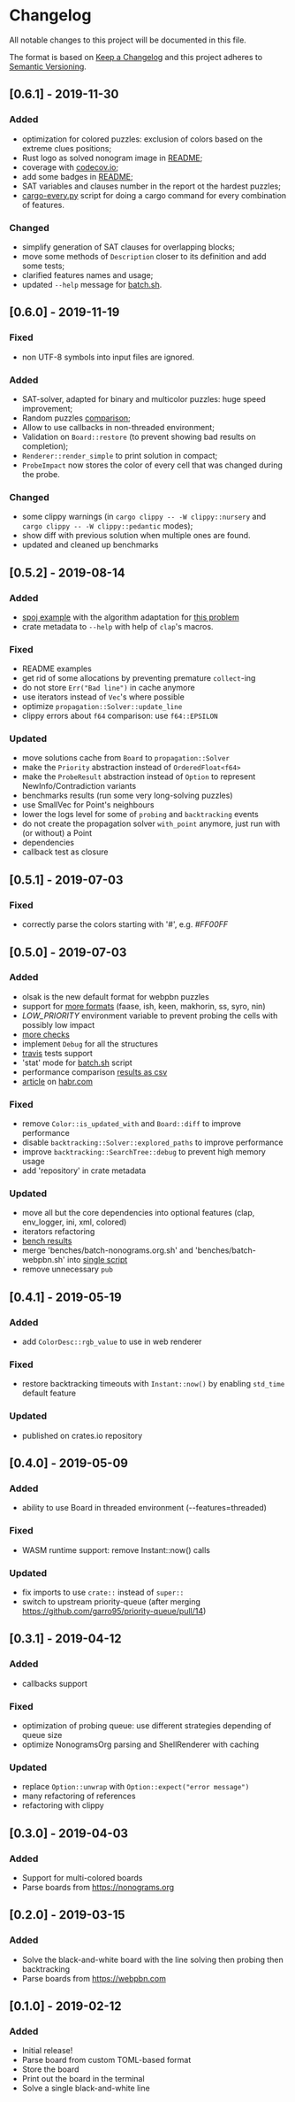 # Changelog
All notable changes to this project will be documented in this file.

The format is based on [Keep a Changelog](http://keepachangelog.com/en/1.0.0)
and this project adheres to [Semantic Versioning](http://semver.org/spec/v2.0.0.html).

## [0.6.1] - 2019-11-30

### Added
- optimization for colored puzzles: exclusion of colors based on the extreme clues positions;
- Rust logo as solved nonogram image in [README](README.md);
- coverage with [codecov.io](https://codecov.io/gh/tsionyx/nonogrid);
- add some badges in [README](README.md);
- SAT variables and clauses number in the report ot the hardest puzzles;
- [cargo-every.py](cargo-every.py) script for doing a cargo command
  for every combination of features.

### Changed
- simplify generation of SAT clauses for overlapping blocks;
- move some methods of `Description` closer to its definition and add some tests;
- clarified features names and usage;
- updated `--help` message for [batch.sh](benches/batch.sh).


## [0.6.0] - 2019-11-19

### Fixed
- non UTF-8 symbols into input files are ignored.

### Added
- SAT-solver, adapted for binary and multicolor puzzles:
  huge speed improvement;
- Random puzzles [comparison](https://webpbn.com/survey/#rand);
- Allow to use callbacks in non-threaded environment;
- Validation on `Board::restore` (to prevent showing bad results on completion);
- `Renderer::render_simple` to print solution in compact;
- `ProbeImpact` now stores the color of every cell that was changed during the probe.

### Changed
- some clippy warnings
  (in `cargo clippy -- -W clippy::nursery` and `cargo clippy -- -W clippy::pedantic` modes);
- show diff with previous solution when multiple ones are found.
- updated and cleaned up benchmarks


## [0.5.2] - 2019-08-14

### Added
- [spoj example](examples/spoj/) with the algorithm adaptation for
[this problem](https://www.spoj.com/problems/JCROSS/)
- crate metadata to `--help` with help of `clap`'s macros.

### Fixed
- README examples
- get rid of some allocations by preventing premature `collect`-ing
- do not store `Err("Bad line")` in cache anymore
- use iterators instead of `Vec`'s where possible
- optimize `propagation::Solver::update_line`
- clippy errors about `f64` comparison: use `f64::EPSILON`

### Updated
- move solutions cache from `Board` to `propagation::Solver`
- make the `Priority` abstraction instead of `OrderedFloat<f64>`
- make the `ProbeResult` abstraction instead of `Option`
to represent NewInfo/Contradiction variants
- benchmarks results (run some very long-solving puzzles)
- use SmallVec for Point's neighbours
- lower the logs level for some of `probing` and `backtracking` events
- do not create the propagation solver `with_point` anymore, just run with (or without) a Point
- dependencies
- callback test as closure


## [0.5.1] - 2019-07-03

### Fixed
- correctly parse the colors starting with '#', e.g. _#FF00FF_


## [0.5.0] - 2019-07-03
### Added
- olsak is the new default format for webpbn puzzles
- support for [more formats](https://webpbn.com/export.cgi/) (faase, ish, keen, makhorin, ss, syro, nin)
- _LOW_PRIORITY_ environment variable to prevent probing the cells with possibly low impact
- [more checks](src/lib.rs)
- implement `Debug` for all the structures
- [travis](https://travis-ci.org/tsionyx/nonogrid) tests support
- 'stat' mode for [batch.sh](benches/batch.sh) script
- performance comparison [results as csv](benches)
- [article](doc/README.md) on [habr.com]((https://habr.com/ru/post/454586/))

### Fixed
- remove `Color::is_updated_with` and `Board::diff` to improve performance
- disable `backtracking::Solver::explored_paths` to improve performance
- improve `backtracking::SearchTree::debug` to prevent high memory usage
- add 'repository' in crate metadata

### Updated
- move all but the core dependencies into optional features (clap, env_logger, ini, xml, colored)
- iterators refactoring
- [bench results](benches/results.md)
- merge 'benches/batch-nonograms.org.sh' and 'benches/batch-webpbn.sh' into [single script](benches/batch.sh)
- remove unnecessary `pub`


## [0.4.1] - 2019-05-19
### Added
-  add `ColorDesc::rgb_value` to use in web renderer

### Fixed
- restore backtracking timeouts with `Instant::now()` by enabling `std_time` default feature

### Updated
- published on crates.io repository


## [0.4.0] - 2019-05-09
### Added
- ability to use Board in threaded environment (--features=threaded)

### Fixed
- WASM runtime support: remove Instant::now() calls

### Updated
- fix imports to use `crate::` instead of `super::`
- switch to upstream priority-queue (after merging https://github.com/garro95/priority-queue/pull/14)


## [0.3.1] - 2019-04-12
### Added
- callbacks support

### Fixed
- optimization of probing queue: use different strategies depending of queue size
- optimize NonogramsOrg parsing and ShellRenderer with caching

### Updated
- replace `Option::unwrap` with `Option::expect("error message")`
- many refactoring of references
- refactoring with clippy


## [0.3.0] - 2019-04-03
### Added
- Support for multi-colored boards
- Parse boards from https://nonograms.org


## [0.2.0] - 2019-03-15
### Added
- Solve the black-and-white board with the line solving then probing then backtracking
- Parse boards from https://webpbn.com


## [0.1.0] - 2019-02-12
### Added
- Initial release!
- Parse board from custom TOML-based format
- Store the board
- Print out the board in the terminal
- Solve a single black-and-white line
